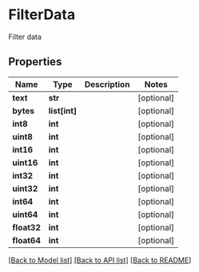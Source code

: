 # FilterData

Filter data
## Properties
Name | Type | Description | Notes
------------ | ------------- | ------------- | -------------
**text** | **str** |  | [optional] 
**bytes** | **list[int]** |  | [optional] 
**int8** | **int** |  | [optional] 
**uint8** | **int** |  | [optional] 
**int16** | **int** |  | [optional] 
**uint16** | **int** |  | [optional] 
**int32** | **int** |  | [optional] 
**uint32** | **int** |  | [optional] 
**int64** | **int** |  | [optional] 
**uint64** | **int** |  | [optional] 
**float32** | **int** |  | [optional] 
**float64** | **int** |  | [optional] 

[[Back to Model list]](../README.md#documentation-for-models) [[Back to API list]](../README.md#documentation-for-api-endpoints) [[Back to README]](../README.md)


